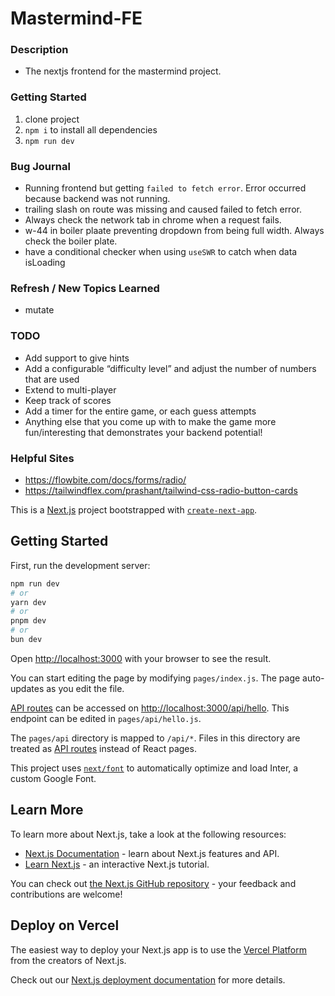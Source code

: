 
# Mastermind-FE

### Description
- The nextjs frontend for the mastermind project.

### Getting Started
1) clone project
2) `npm i` to install all dependencies
3) `npm run dev`


### Bug Journal
- Running frontend but getting `failed to fetch error`. Error occurred because backend was not running.
- trailing slash on route was missing and caused failed to fetch error.
- Always check the network tab in chrome when a request fails.
- w-44 in boiler plaate preventing dropdown from being full width. Always check the boiler plate.
- have a conditional checker when using `useSWR` to catch when data isLoading

### Refresh / New Topics Learned
- mutate

### TODO
- Add support to give hints
- Add a configurable “difficulty level” and adjust the number of numbers that are used
- Extend to multi-player
- Keep track of scores
- Add a timer for the entire game, or each guess attempts
- Anything else that you come up with to make the game more fun/interesting that
demonstrates your backend potential!



### Helpful Sites
- https://flowbite.com/docs/forms/radio/
- https://tailwindflex.com/prashant/tailwind-css-radio-button-cards



This is a [Next.js](https://nextjs.org/) project bootstrapped with [`create-next-app`](https://github.com/vercel/next.js/tree/canary/packages/create-next-app).

## Getting Started

First, run the development server:

```bash
npm run dev
# or
yarn dev
# or
pnpm dev
# or
bun dev
```

Open [http://localhost:3000](http://localhost:3000) with your browser to see the result.

You can start editing the page by modifying `pages/index.js`. The page auto-updates as you edit the file.

[API routes](https://nextjs.org/docs/api-routes/introduction) can be accessed on [http://localhost:3000/api/hello](http://localhost:3000/api/hello). This endpoint can be edited in `pages/api/hello.js`.

The `pages/api` directory is mapped to `/api/*`. Files in this directory are treated as [API routes](https://nextjs.org/docs/api-routes/introduction) instead of React pages.

This project uses [`next/font`](https://nextjs.org/docs/basic-features/font-optimization) to automatically optimize and load Inter, a custom Google Font.

## Learn More

To learn more about Next.js, take a look at the following resources:

- [Next.js Documentation](https://nextjs.org/docs) - learn about Next.js features and API.
- [Learn Next.js](https://nextjs.org/learn) - an interactive Next.js tutorial.

You can check out [the Next.js GitHub repository](https://github.com/vercel/next.js/) - your feedback and contributions are welcome!

## Deploy on Vercel

The easiest way to deploy your Next.js app is to use the [Vercel Platform](https://vercel.com/new?utm_medium=default-template&filter=next.js&utm_source=create-next-app&utm_campaign=create-next-app-readme) from the creators of Next.js.

Check out our [Next.js deployment documentation](https://nextjs.org/docs/deployment) for more details.

